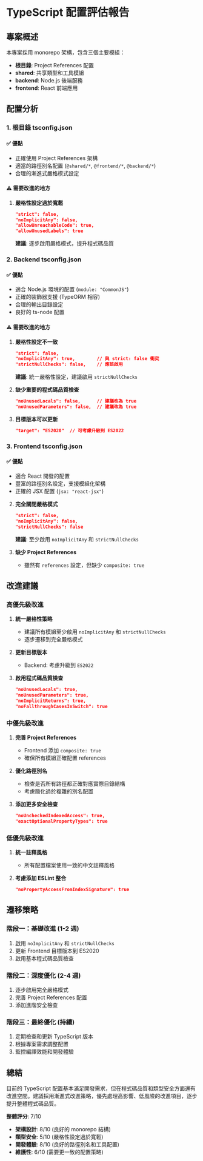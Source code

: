 # TypeScript 配置評估報告

## 專案概述

本專案採用 monorepo 架構，包含三個主要模組：
- **根目錄**: Project References 配置
- **shared**: 共享類型和工具模組
- **backend**: Node.js 後端服務
- **frontend**: React 前端應用

## 配置分析

### 1. 根目錄 tsconfig.json

#### ✅ 優點
- 正確使用 Project References 架構
- 適當的路徑別名配置 (`@shared/*`, `@frontend/*`, `@backend/*`)
- 合理的漸進式嚴格模式設定

#### ⚠️ 需要改進的地方
1. **嚴格性設定過於寬鬆**
   ```json
   "strict": false,
   "noImplicitAny": false,
   "allowUnreachableCode": true,
   "allowUnusedLabels": true
   ```
   **建議**: 逐步啟用嚴格模式，提升程式碼品質

### 2. Backend tsconfig.json

#### ✅ 優點
- 適合 Node.js 環境的配置 (`module: "CommonJS"`)
- 正確的裝飾器支援 (TypeORM 相容)
- 合理的輸出目錄設定
- 良好的 ts-node 配置

#### ⚠️ 需要改進的地方
1. **嚴格性設定不一致**
   ```json
   "strict": false,
   "noImplicitAny": true,        // 與 strict: false 衝突
   "strictNullChecks": false,    // 應該啟用
   ```
   **建議**: 統一嚴格性設定，建議啟用 `strictNullChecks`

2. **缺少重要的程式碼品質檢查**
   ```json
   "noUnusedLocals": false,      // 建議改為 true
   "noUnusedParameters": false,  // 建議改為 true
   ```

3. **目標版本可以更新**
   ```json
   "target": "ES2020"  // 可考慮升級到 ES2022
   ```

### 3. Frontend tsconfig.json

#### ✅ 優點
- 適合 React 開發的配置
- 豐富的路徑別名設定，支援模組化架構
- 正確的 JSX 配置 (`jsx: "react-jsx"`)

2. **完全關閉嚴格模式**
   ```json
   "strict": false,
   "noImplicitAny": false,
   "strictNullChecks": false
   ```
   **建議**: 至少啟用 `noImplicitAny` 和 `strictNullChecks`

3. **缺少 Project References**
   - 雖然有 `references` 設定，但缺少 `composite: true`

## 改進建議

### 高優先級改進

1. **統一嚴格性策略**
   - 建議所有模組至少啟用 `noImplicitAny` 和 `strictNullChecks`
   - 逐步遷移到完全嚴格模式

2. **更新目標版本**
   - Backend: 考慮升級到 `ES2022`

3. **啟用程式碼品質檢查**
   ```json
   "noUnusedLocals": true,
   "noUnusedParameters": true,
   "noImplicitReturns": true,
   "noFallthroughCasesInSwitch": true
   ```

### 中優先級改進

1. **完善 Project References**
   - Frontend 添加 `composite: true`
   - 確保所有模組正確配置 references

2. **優化路徑別名**
   - 檢查是否所有路徑都正確對應實際目錄結構
   - 考慮簡化過於複雜的別名配置

3. **添加更多安全檢查**
   ```json
   "noUncheckedIndexedAccess": true,
   "exactOptionalPropertyTypes": true
   ```

### 低優先級改進

1. **統一註釋風格**
   - 所有配置檔案使用一致的中文註釋風格

2. **考慮添加 ESLint 整合**
   ```json
   "noPropertyAccessFromIndexSignature": true
   ```

## 遷移策略

### 階段一：基礎改進 (1-2 週)
1. 啟用 `noImplicitAny` 和 `strictNullChecks`
2. 更新 Frontend 目標版本到 ES2020
3. 啟用基本程式碼品質檢查

### 階段二：深度優化 (2-4 週)
1. 逐步啟用完全嚴格模式
2. 完善 Project References 配置
3. 添加進階安全檢查

### 階段三：最終優化 (持續)
1. 定期檢查和更新 TypeScript 版本
2. 根據專案需求調整配置
3. 監控編譯效能和開發體驗

## 總結

目前的 TypeScript 配置基本滿足開發需求，但在程式碼品質和類型安全方面還有改進空間。建議採用漸進式改進策略，優先處理高影響、低風險的改進項目，逐步提升整體程式碼品質。

**整體評分**: 7/10
- **架構設計**: 8/10 (良好的 monorepo 結構)
- **類型安全**: 5/10 (嚴格性設定過於寬鬆)
- **開發體驗**: 8/10 (良好的路徑別名和工具配置)
- **維護性**: 6/10 (需要更一致的配置策略)